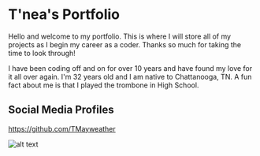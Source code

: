 # T'nea's Portfolio

Hello and welcome to my portfolio. This is where I will store all of my projects as I begin my career as a coder. Thanks so much for taking the time to look through!

I have been coding off and on for over 10 years and have found my love for it all over again. I'm 32 years old and I am native to Chattanooga, TN. A fun fact about me is that I played the trombone in High School.

## Social Media Profiles
https://github.com/TMayweather

![alt text](http://cdn2-www.dogtime.com/assets/uploads/gallery/shiba-inu-dog-breed-picutres/5-puppy-pg_.jpg)

